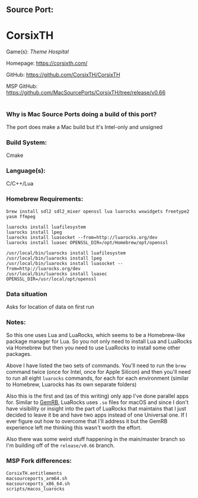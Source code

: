 ## Source Port:
# CorsixTH

Game(s): *Theme Hospital*

Homepage: https://corsixth.com/

GitHub: https://github.com/CorsixTH/CorsixTH

MSP GitHub: https://github.com/MacSourcePorts/CorsixTH/tree/release/v0.66

#
### Why is Mac Source Ports doing a build of this port?
The port does make a Mac build but it's Intel-only and unsigned

### Build System: 
Cmake

### Language(s):
C/C++/Lua

### Homebrew Requirements:

```
brew install sdl2 sdl2_mixer openssl lua luarocks wxwidgets freetype2 yasm ffmpeg

luarocks install luafilesystem
luarocks install lpeg
luarocks install luasocket --from=http://luarocks.org/dev
luarocks install luasec OPENSSL_DIR=/opt/Homebrew/opt/openssl

/usr/local/bin/luarocks install luafilesystem
/usr/local/bin/luarocks install lpeg
/usr/local/bin/luarocks install luasocket --from=http://luarocks.org/dev
/usr/local/bin/luarocks install luasec OPENSSL_DIR=/usr/local/opt/openssl

```
### Data situation
Asks for location of data on first run

### Notes:
So this one uses Lua and LuaRocks, which seems to be a Homebrew-like package manager for Lua. So you not only need to install Lua and LuaRocks via Homebrew but then you need to use LuaRocks to install some other packages. 

Above I have listed the two sets of commands. You'll need to run the `brew` command twice (once for Intel, once for Apple Silicon) and then you'll need to run all eight `luarocks` commands, for each for each environment (similar to Homebrew, Luarocks has its own separate folders)

Also this is the first and (as of this writing) only app I've done parallel apps for. Similar to [GemRB](GemRB.md), LuaRocks uses `.so` files for macOS and since I don't have visibility or insight into the part of LuaRocks that maintains that I just decided to leave it be and have two apps instead of one Universal one. If I ever figure out how to overcome that I'll address it but the GemRB experience left me thinking this wasn't worth the effort. 

Also there was some weird stuff happening in the main/master branch so I'm building off of the `release/v0.66` branch.

### MSP Fork differences:
```
CorsixTH.entitlements
macsourceports_arm64.sh
macsourceports_x86_64.sh
scripts/macos_luarocks
```